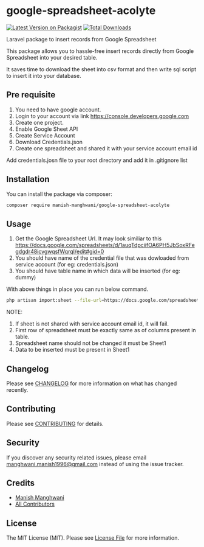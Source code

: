 # google-spreadsheet-acolyte
[![Latest Version on Packagist](https://img.shields.io/packagist/v/manish-manghwani/google-spreadsheet-acolyte.svg?style=flat-square)](https://packagist.org/packages/manish-manghwani/google-spreadsheet-acolyte)
[![Total Downloads](https://img.shields.io/packagist/dt/manish-manghwani/google-spreadsheet-acolyte.svg?style=flat-square)](https://packagist.org/packages/manish-manghwani/google-spreadsheet-acolyte)

Laravel package to insert records from Google Spreadsheet

This package allows you to hassle-free insert records directly from Google Spreadsheet into your desired table.

It saves time to download the sheet into csv format and then write sql script to insert it into your database. 

## Pre requisite

1. You need to have google account.
2. Login to your account via link https://console.developers.google.com
3. Create one project.
4. Enable Google Sheet API
5. Create Service Account
6. Download Credentials.json
7. Create one spreadsheet and shared it with your service account email id

Add credentials.josn file to your root directory and add it in .gitignore list

## Installation

You can install the package via composer:

```bash
composer require manish-manghwani/google-spreadsheet-acolyte
```

## Usage

1. Get the Google Spreadsheet Url. It may look similiar to this https://docs.google.com/spreadsheets/d/1auqTdpciifOA6PH5JbSoxRFegdgdr48icvgwqsfWqrqI/edit#gid=0 
2. You should have name of the credential file that was dowloaded from service account (for eg: credentials.json)
3. You should have table name in which data will be inserted (for eg: dummy)

With above things in place you can run below command.

```bash
php artisan import:sheet --file-url=https://docs.google.com/spreadsheets/d/1auqTdpciifOA6PH5JbSoxRFegdgdr48icvgwqsfWqrqI/edit#gid=0 --table-name=dummy --credentials-file-name=credentials

```
NOTE: 
1. If sheet is not shared with service account email id, it will fail. 
2. First row of spreadsheet must be exactly same as of columns present in table.
3. Spreadsheet name should not be changed it must be Sheet1
4. Data to be inserted must be present in Sheet1

## Changelog

Please see [CHANGELOG](CHANGELOG.md) for more information on what has changed recently.

## Contributing

Please see [CONTRIBUTING](CONTRIBUTING.md) for details.

## Security

If you discover any security related issues, please email manghwani.manish1996@gmail.com instead of using the issue tracker.

## Credits

-   [Manish Manghwani](https://github.com/manish-manghwani)
-   [All Contributors](../../contributors)

## License

The MIT License (MIT). Please see [License File](LICENSE.md) for more information.
